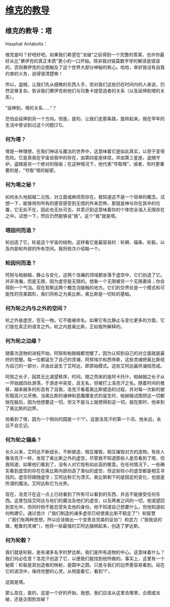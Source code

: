 # [维克的教导](https://www.imperial-library.info/content/vehks-teaching)

## 维克的教导：塔

Hasphat Antabolis：

维克是吗？好吧好吧。如果我们希望在"龙破"之前得到一个完整的答案，也许你最好从比"赛伊克的真正本质"更小的一口开始。除非我对锻莫数字学的解读是错误的，否则赛伊克的企图触及了这个世界大部分神秘的核心。哈哈，幸好我没有自我约束的义务，说得很清楚嘛！

所以，盗贼，让我们先从细微的东西入手，但对我们这些仍在时间内的人来说，仍然足够复杂。告诉我们赛伊克和他们与玛鲁卡提受选者的关系（以及延伸到塔的关系）。

"延伸到，塔的关系......"？

恐怕会延伸到另一个方向。但是，是的，让我们走那条路，旋转起来。我在早年的生活中曾谈到过这个问题[21]。

### 何为塔？

塔是一种理想，在我们神话与魔法的世界中，这意味着它是如此真实，以至于变得危险。它是真我在宇宙自我中的存在，由第四星座体现，并由第三星座，盗贼守护。盗贼是另一个绝对的隐喻；在这种情况下，他代表"夺取塔"，或者，有时更重要的是，"夺取"塔的秘密。

### 何为塔之秘？

如何永久地超越二元性、对立面或麻烦而存在。我知道这不是一个简单的概念。试想一下，能够用你所有的感官感受到无情的外来恐怖，那就是神与你在其中的位置，它无处不在，因此也无处可去，并意识到这意味着你的个体完全溶入无限存在之中。试想一下，然后仍然能够说“我”。这个“我”就是塔。

### 塔因何而造？

轮创造了它。轮是这个宇宙的结构，这样看它是最容易的：轮辋、辐条、轮毂，以及内部和外部的所有空间。我将依次介绍每一个。

### 轮因何而造？

阿努与帕赫姆，静止与变化，这两个浩瀚的领域都坐落于虚空中，它们创造了它。并非浩瀚，而是无限，因为虚空是无限的。想象一个无限被另一个无限裹挟；你会得到一个气泡。现在观察这两个概念泡接触的地方。它们的交界处是一个模式和可能性的完美圆形，我们将称之为奥比斯。奥比斯是一切轮的基础。

### 何为轮之内与之外的空间？

轮之外是虚空，空无一物。它不能被命名。如果它有比静止与变化更多的方面，它们是在真正的语言之外。轮之内是奥比斯，正如我所解释的。

### 何为轮之边缘？

随着次造物的进程开始，阿努和帕赫姆都觉醒了。因为认知到自己的对立面就是最终的觉醒。每一位都诞生了自己的灵魂，阿努埃尔和西帝斯，这些灵魂把奥比斯视为自己的一部分，并由此诞生了艾阿达，即原始模式。这些艾阿达最终凝结而成。

阿努之长子，因其无比渴望秩序，时间，随之而来的是阿卡托什。帕赫姆之长子从一开始就四处游荡，于游走中突变，且无名，但被打上洛克汗之名。随着时间的推移，越来越多的形态有了自我，洛克汗看着奥比斯塑造的过程，并对每一次新的塑形既高兴又厌倦。当奥比斯的诸神和恶魔爆发式的诞生时，帕赫姆试图把这一切都抛在脑后，因为他想要这一切，但又不是马上就想得到这一切。就在那时，他来到了奥比斯的边界。

他看到了塔，因为一个侧向的圆是一个"I"。这是洛克汗的第一个词，他永远，永远不会忘记。

### 何为轮之辐条？

长久以来，艾阿达不断成长，不断塑造，相互摧毁，相互摧毁对方的造物。有些人像洛克汗一样，发现了奥比斯之外的虚空，尽管我不知道那些人是否看到了塔，但我知道，如果他们看到了，没有人对它抱有如此高的敬意。在任何情况下，一些确实看到虚空的存在在奥比斯内部创造了类似的虚空，但这些较小的虚空都是相互寻找的。虚空将跟随虚空；艾阿达称它为湮灭。奥比斯剩下的是固定的变化，也就是所谓的魔法。艾阿达称它为光界。

现在，洛克汗在这一点上已经看到了所有可以看到的东西，并且不能接受任何东西。这里包括艾阿达与他们的魔法及他们的虚空，以及两者之间的一切，他渴望回到变化中，但同时他不能忍受失去他的身份。他不知道自己想要什么，但他知道如何构建它。通过诡计（"我们制造的诸多虚空已经使奥比斯不稳定了"）和智慧（"我们有两种思想，所以应该做出一个宝贵且完美的妥协"）和武力（"按我说的做，粗鲁的灵魂"），他将一些最强的艾阿达捆绑起来，创造了梦达斯。

### 何为轮毂？

我们就是轮毂，是有诸多名字的梦达斯。我们是所有造物的中心。这意味着什么？我们何必在意？洛克汗创造了它，以便我们能找到他所做的。事实上，这里有一个秘密：轮毂是其创造者的映射，是圆中之圆，只是与我们的边界更容易看到。站在它的波流中，保持完整的心灵。从侧面看它，看到"I"。

这就是塔。

那么现在，是的，这是一个好的开始，我想。我们应该从这里去哪里，企图或龙破，还是企图到龙破？
